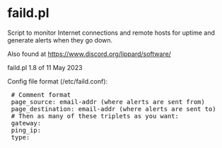 # faild.pl
Script to monitor Internet connections and remote hosts for uptime and generate alerts when they go down.

Also found at https://www.discord.org/lippard/software/

faild.pl 1.8 of 11 May 2023

Config file format (/etc/faild.conf):
<PRE>
 # Comment format
 page_source: email-addr (where alerts are sent from)
 page_destination: email-addr (where alerts are sent to)
 # Then as many of these triplets as you want:
 gateway: <ip>
 ping_ip: <ip>
 type: <dedicated|on-demand|host>
  </PRE>
